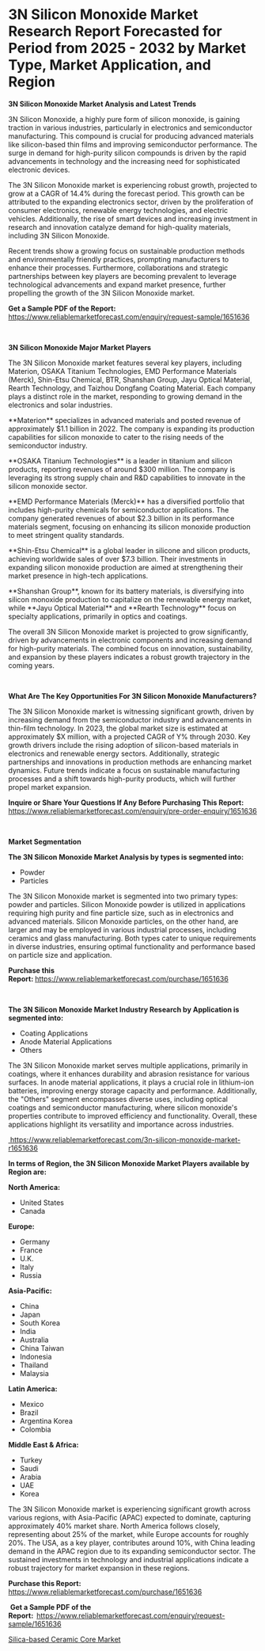 <p><h1>3N Silicon Monoxide Market Research Report Forecasted for Period from 2025 -  2032 by Market Type, Market Application, and Region</h1></p><p><strong>3N Silicon Monoxide Market Analysis and Latest Trends</strong></p>
<p><p>3N Silicon Monoxide, a highly pure form of silicon monoxide, is gaining traction in various industries, particularly in electronics and semiconductor manufacturing. This compound is crucial for producing advanced materials like silicon-based thin films and improving semiconductor performance. The surge in demand for high-purity silicon compounds is driven by the rapid advancements in technology and the increasing need for sophisticated electronic devices.</p><p>The 3N Silicon Monoxide market is experiencing robust growth, projected to grow at a CAGR of 14.4% during the forecast period. This growth can be attributed to the expanding electronics sector, driven by the proliferation of consumer electronics, renewable energy technologies, and electric vehicles. Additionally, the rise of smart devices and increasing investment in research and innovation catalyze demand for high-quality materials, including 3N Silicon Monoxide.</p><p>Recent trends show a growing focus on sustainable production methods and environmentally friendly practices, prompting manufacturers to enhance their processes. Furthermore, collaborations and strategic partnerships between key players are becoming prevalent to leverage technological advancements and expand market presence, further propelling the growth of the 3N Silicon Monoxide market.</p></p>
<p><strong>Get a Sample PDF of the Report:&nbsp;</strong> <a href="https://www.reliablemarketforecast.com/enquiry/request-sample/1651636?utm_campaign=3370&utm_medium=2&utm_source=Github&utm_content=ia&utm_term=23032025&utm_id=3n-silicon-monoxide">https://www.reliablemarketforecast.com/enquiry/request-sample/1651636</a></p>
<p>&nbsp;</p>
<p><strong>3N Silicon Monoxide Major Market Players</strong></p>
<p><p>The 3N Silicon Monoxide market features several key players, including Materion, OSAKA Titanium Technologies, EMD Performance Materials (Merck), Shin-Etsu Chemical, BTR, Shanshan Group, Jayu Optical Material, Rearth Technology, and Taizhou Dongfang Coating Material. Each company plays a distinct role in the market, responding to growing demand in the electronics and solar industries.</p><p>**Materion** specializes in advanced materials and posted revenue of approximately $1.1 billion in 2022. The company is expanding its production capabilities for silicon monoxide to cater to the rising needs of the semiconductor industry.</p><p>**OSAKA Titanium Technologies** is a leader in titanium and silicon products, reporting revenues of around $300 million. The company is leveraging its strong supply chain and R&D capabilities to innovate in the silicon monoxide sector.</p><p>**EMD Performance Materials (Merck)** has a diversified portfolio that includes high-purity chemicals for semiconductor applications. The company generated revenues of about $2.3 billion in its performance materials segment, focusing on enhancing its silicon monoxide production to meet stringent quality standards.</p><p>**Shin-Etsu Chemical** is a global leader in silicone and silicon products, achieving worldwide sales of over $7.3 billion. Their investments in expanding silicon monoxide production are aimed at strengthening their market presence in high-tech applications.</p><p>**Shanshan Group**, known for its battery materials, is diversifying into silicon monoxide production to capitalize on the renewable energy market, while **Jayu Optical Material** and **Rearth Technology** focus on specialty applications, primarily in optics and coatings.</p><p>The overall 3N Silicon Monoxide market is projected to grow significantly, driven by advancements in electronic components and increasing demand for high-purity materials. The combined focus on innovation, sustainability, and expansion by these players indicates a robust growth trajectory in the coming years.</p></p>
<p>&nbsp;</p>
<p><strong>What Are The Key Opportunities For 3N Silicon Monoxide Manufacturers?</strong></p>
<p><p>The 3N Silicon Monoxide market is witnessing significant growth, driven by increasing demand from the semiconductor industry and advancements in thin-film technology. In 2023, the global market size is estimated at approximately $X million, with a projected CAGR of Y% through 2030. Key growth drivers include the rising adoption of silicon-based materials in electronics and renewable energy sectors. Additionally, strategic partnerships and innovations in production methods are enhancing market dynamics. Future trends indicate a focus on sustainable manufacturing processes and a shift towards high-purity products, which will further propel market expansion.</p></p>
<p><strong>Inquire or Share Your Questions If Any Before Purchasing This Report:</strong> <a href="https://www.reliablemarketforecast.com/enquiry/pre-order-enquiry/1651636?utm_campaign=3370&utm_medium=2&utm_source=Github&utm_content=ia&utm_term=23032025&utm_id=3n-silicon-monoxide">https://www.reliablemarketforecast.com/enquiry/pre-order-enquiry/1651636</a></p>
<p>&nbsp;</p>
<p><strong>Market Segmentation</strong></p>
<p><strong>The 3N Silicon Monoxide Market Analysis by types is segmented into:</strong></p>
<p><ul><li>Powder</li><li>Particles</li></ul></p>
<p><p>The 3N Silicon Monoxide market is segmented into two primary types: powder and particles. Silicon Monoxide powder is utilized in applications requiring high purity and fine particle size, such as in electronics and advanced materials. Silicon Monoxide particles, on the other hand, are larger and may be employed in various industrial processes, including ceramics and glass manufacturing. Both types cater to unique requirements in diverse industries, ensuring optimal functionality and performance based on particle size and application.</p></p>
<p><strong>Purchase this Report:&nbsp;</strong><a href="https://www.reliablemarketforecast.com/purchase/1651636?utm_campaign=3370&utm_medium=2&utm_source=Github&utm_content=ia&utm_term=23032025&utm_id=3n-silicon-monoxide">https://www.reliablemarketforecast.com/purchase/1651636</a></p>
<p>&nbsp;</p>
<p><strong>The 3N Silicon Monoxide Market Industry Research by Application is segmented into:</strong></p>
<p><ul><li>Coating Applications</li><li>Anode Material Applications</li><li>Others</li></ul></p>
<p><p>The 3N Silicon Monoxide market serves multiple applications, primarily in coatings, where it enhances durability and abrasion resistance for various surfaces. In anode material applications, it plays a crucial role in lithium-ion batteries, improving energy storage capacity and performance. Additionally, the "Others" segment encompasses diverse uses, including optical coatings and semiconductor manufacturing, where silicon monoxide's properties contribute to improved efficiency and functionality. Overall, these applications highlight its versatility and importance across industries.</p></p>
<p><a href="https://www.reliablemarketforecast.com/3n-silicon-monoxide-market-r1651636?utm_campaign=3370&utm_medium=2&utm_source=Github&utm_content=ia&utm_term=23032025&utm_id=3n-silicon-monoxide">&nbsp;https://www.reliablemarketforecast.com/3n-silicon-monoxide-market-r1651636</a></p>
<p><strong>In terms of Region, the 3N Silicon Monoxide Market Players available by Region are:</strong></p>
<p>
    <p> <strong> North America: </strong>
        <ul>
            <li>United States</li>
            <li>Canada</li>
        </ul>
        </p> 
    <p> <strong> Europe: </strong>
        <ul>
            <li>Germany</li>
            <li>France</li>
            <li>U.K.</li>
            <li>Italy</li>
            <li>Russia</li>
        </ul>
        </p> 
    <p> <strong> Asia-Pacific: </strong>
        <ul>
            <li>China</li>
            <li>Japan</li>
            <li>South Korea</li>
            <li>India</li>
            <li>Australia</li>
            <li>China Taiwan</li>
            <li>Indonesia</li>
            <li>Thailand</li>
            <li>Malaysia</li>
        </ul>
        </p> 
    <p> <strong> Latin America: </strong>
        <ul>
            <li>Mexico</li>
            <li>Brazil</li>
            <li>Argentina Korea</li>
            <li>Colombia</li>
        </ul>
        </p> 
    <p> <strong> Middle East & Africa: </strong>
        <ul>
            <li>Turkey</li>
            <li>Saudi</li>
            <li>Arabia</li>
            <li>UAE</li>
            <li>Korea</li>
        </ul>
    </p>
    </p>
<p><p>The 3N Silicon Monoxide market is experiencing significant growth across various regions, with Asia-Pacific (APAC) expected to dominate, capturing approximately 40% market share. North America follows closely, representing about 25% of the market, while Europe accounts for roughly 20%. The USA, as a key player, contributes around 10%, with China leading demand in the APAC region due to its expanding semiconductor sector. The sustained investments in technology and industrial applications indicate a robust trajectory for market expansion in these regions.</p></p>
<p><strong>Purchase this Report: </strong><a href="https://www.reliablemarketforecast.com/purchase/1651636?utm_campaign=3370&utm_medium=2&utm_source=Github&utm_content=ia&utm_term=23032025&utm_id=3n-silicon-monoxide">https://www.reliablemarketforecast.com/purchase/1651636</a></p>
<p>&nbsp;<strong>Get a Sample PDF of the Report:&nbsp;&nbsp;</strong><a href="https://www.reliablemarketforecast.com/enquiry/request-sample/1651636?utm_campaign=3370&utm_medium=2&utm_source=Github&utm_content=ia&utm_term=23032025&utm_id=3n-silicon-monoxide">https://www.reliablemarketforecast.com/enquiry/request-sample/1651636</a></p>
<p><strong></strong></p>
<p><p><a href="https://github.com/naomaroaoonv/Market-Research-Report-List-1/blob/main/silica-based-ceramic-core-market.md?utm_campaign=3370&utm_medium=2&utm_source=Github&utm_content=ia&utm_term=23032025&utm_id=3n-silicon-monoxide">Silica-based Ceramic Core Market</a></p></p>
